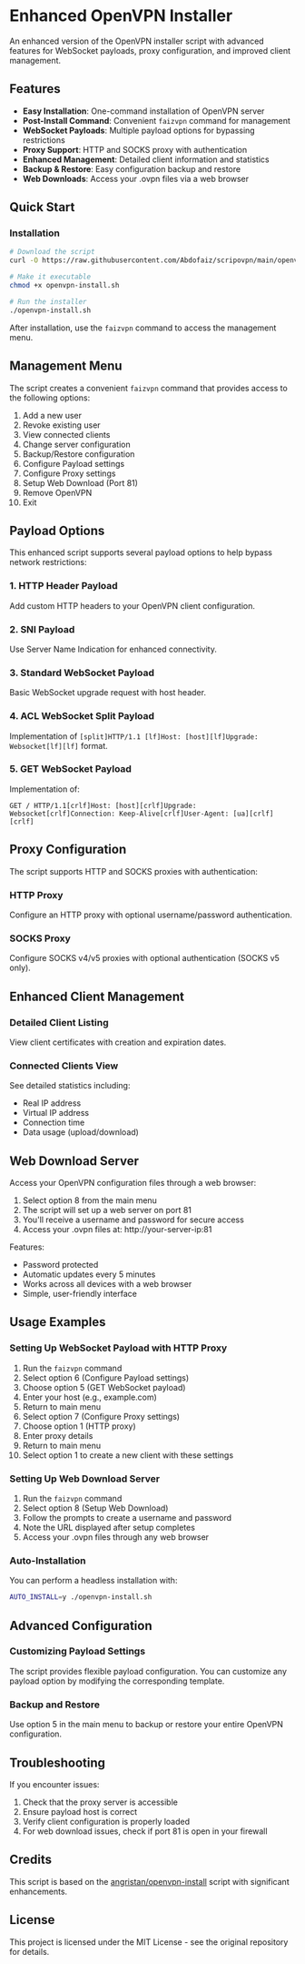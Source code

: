 # Enhanced OpenVPN Installer

An enhanced version of the OpenVPN installer script with advanced features for WebSocket payloads, proxy configuration, and improved client management.

## Features

- **Easy Installation**: One-command installation of OpenVPN server
- **Post-Install Command**: Convenient `faizvpn` command for management
- **WebSocket Payloads**: Multiple payload options for bypassing restrictions
- **Proxy Support**: HTTP and SOCKS proxy with authentication
- **Enhanced Management**: Detailed client information and statistics
- **Backup & Restore**: Easy configuration backup and restore
- **Web Downloads**: Access your .ovpn files via a web browser

## Quick Start

### Installation

```bash
# Download the script
curl -O https://raw.githubusercontent.com/Abdofaiz/scripovpn/main/openvpn-install.sh

# Make it executable
chmod +x openvpn-install.sh

# Run the installer
./openvpn-install.sh
```

After installation, use the `faizvpn` command to access the management menu.

## Management Menu

The script creates a convenient `faizvpn` command that provides access to the following options:

1. Add a new user
2. Revoke existing user
3. View connected clients
4. Change server configuration
5. Backup/Restore configuration
6. Configure Payload settings
7. Configure Proxy settings
8. Setup Web Download (Port 81)
9. Remove OpenVPN
10. Exit

## Payload Options

This enhanced script supports several payload options to help bypass network restrictions:

### 1. HTTP Header Payload
Add custom HTTP headers to your OpenVPN client configuration.

### 2. SNI Payload
Use Server Name Indication for enhanced connectivity.

### 3. Standard WebSocket Payload
Basic WebSocket upgrade request with host header.

### 4. ACL WebSocket Split Payload
Implementation of `[split]HTTP/1.1 [lf]Host: [host][lf]Upgrade: Websocket[lf][lf]` format.

### 5. GET WebSocket Payload
Implementation of:
```
GET / HTTP/1.1[crlf]Host: [host][crlf]Upgrade: Websocket[crlf]Connection: Keep-Alive[crlf]User-Agent: [ua][crlf][crlf]
```

## Proxy Configuration

The script supports HTTP and SOCKS proxies with authentication:

### HTTP Proxy
Configure an HTTP proxy with optional username/password authentication.

### SOCKS Proxy
Configure SOCKS v4/v5 proxies with optional authentication (SOCKS v5 only).

## Enhanced Client Management

### Detailed Client Listing
View client certificates with creation and expiration dates.

### Connected Clients View
See detailed statistics including:
- Real IP address
- Virtual IP address
- Connection time
- Data usage (upload/download)

## Web Download Server

Access your OpenVPN configuration files through a web browser:

1. Select option 8 from the main menu
2. The script will set up a web server on port 81
3. You'll receive a username and password for secure access
4. Access your .ovpn files at: http://your-server-ip:81

Features:
- Password protected
- Automatic updates every 5 minutes
- Works across all devices with a web browser
- Simple, user-friendly interface

## Usage Examples

### Setting Up WebSocket Payload with HTTP Proxy

1. Run the `faizvpn` command
2. Select option 6 (Configure Payload settings)
3. Choose option 5 (GET WebSocket payload)
4. Enter your host (e.g., example.com)
5. Return to main menu
6. Select option 7 (Configure Proxy settings)
7. Choose option 1 (HTTP proxy)
8. Enter proxy details
9. Return to main menu
10. Select option 1 to create a new client with these settings

### Setting Up Web Download Server

1. Run the `faizvpn` command
2. Select option 8 (Setup Web Download)
3. Follow the prompts to create a username and password
4. Note the URL displayed after setup completes
5. Access your .ovpn files through any web browser

### Auto-Installation

You can perform a headless installation with:

```bash
AUTO_INSTALL=y ./openvpn-install.sh
```

## Advanced Configuration

### Customizing Payload Settings
The script provides flexible payload configuration. You can customize any payload option by modifying the corresponding template.

### Backup and Restore
Use option 5 in the main menu to backup or restore your entire OpenVPN configuration.

## Troubleshooting

If you encounter issues:

1. Check that the proxy server is accessible
2. Ensure payload host is correct
3. Verify client configuration is properly loaded
4. For web download issues, check if port 81 is open in your firewall

## Credits

This script is based on the [angristan/openvpn-install](https://github.com/angristan/openvpn-install) script with significant enhancements.

## License

This project is licensed under the MIT License - see the original repository for details.

